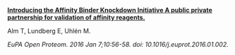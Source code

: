 [**Introducing the Affinity Binder Knockdown Initiative A public private partnership for validation of affinity reagents.**](https://www.ncbi.nlm.nih.gov/pubmed/29900101)

Alm T, Lundberg E, Uhlén M.

*EuPA Open Proteom. 2016 Jan 7;10:56-58. doi: 10.1016/j.euprot.2016.01.002.*
